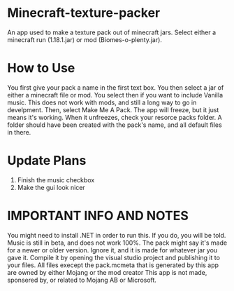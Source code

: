 # Minecraft-texture-packer
An app used to make a texture pack out of minecraft jars.
Select either a minecraft run (1.18.1.jar) or mod (Biomes-o-plenty.jar).
# How to Use
You first give your pack a name in the first text box.
You then select a jar of either a minecraft file or mod.
You select then if you want to include Vanilla music. This does not work with mods, and still a long way to go in develpment. 
Then, select Make Me A Pack. The app will freeze, but it just means it's working.
When it unfreezes, check your resorce packs folder. A folder should have been created with the pack's name, and all default files in there. 
# Update Plans
1. Finish the music checkbox
2. Make the gui look nicer
# IMPORTANT INFO AND NOTES
You might need to install .NET in order to run this. If you do, you will be told.
Music is still in beta, and does not work 100%.
The pack might say it's made for a newer or older version. Ignore it, and it is made for whatever jar you gave it. 
Compile it by opening the visual studio project and publishing it to your files. 
All files execept the pack.mcmeta that is generated by this app are owned by either Mojang or the mod creator
This app is not made, sponsered by, or related to Mojang AB or Microsoft. 
